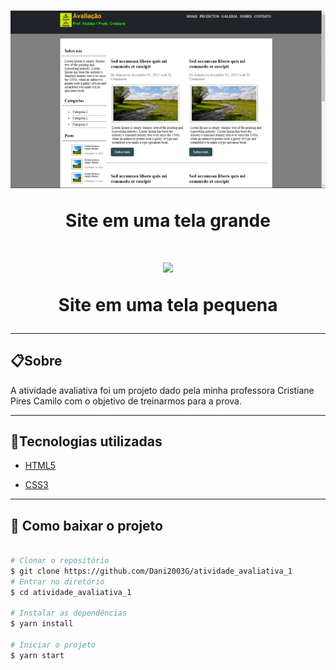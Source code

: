 <h1 align="center">
    <img src="gif/atividade_avaliativa_1_pc.gif">
    <p>Site em uma tela grande</p>
</h1>

<h1 align="center">
    <img src="gif/atividade_avaliativa_1_celular.gif">
    <p>Site em uma tela pequena</p>
</h1>

---

## 📋Sobre
A atividade avaliativa foi um projeto dado pela minha professora Cristiane Pires Camilo com o objetivo de treinarmos para a prova.

---

## 🚀Tecnologias utilizadas

- [HTML5](https://www.w3schools.com/html/default.asp)

- [CSS3](https://www.w3schools.com/css/default.asp)

---

## 📁 Como baixar o projeto

```bash

# Clonar o repositório
$ git clone https://github.com/Dani2003G/atividade_avaliativa_1
# Entrar no diretório
$ cd atividade_avaliativa_1

# Instalar as dependências
$ yarn install

# Iniciar o projeto
$ yarn start

```
